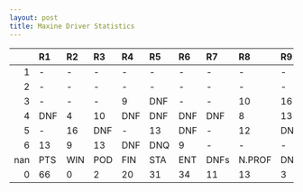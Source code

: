 ```yaml
---
layout: post 
title: Maxine Driver Statistics
--- 
```


|     | R1   | R2   | R3   | R4   | R5   | R6   | R7   | R8     | R9   | R10   | R11   | R12   | Points   | Pos   |
|----:|:-----|:-----|:-----|:-----|:-----|:-----|:-----|:-------|:-----|:------|:------|:------|:---------|:------|
|   1 | -    | -    | -    | -    | -    | -    | -    | -      | -    | -     | -     | -     | nan      | nan   |
|   2 | -    | -    | -    | -    | -    | -    | -    | -      | -    | -     | -     | -     | 74.0     | 6.0   |
|   3 | -    | -    | -    | 9    | DNF  | -    | -    | 10     | 16   | 3     | 16    | 15    | 34.0     | 11.0  |
|   4 | DNF  | 4    | 10   | DNF  | DNF  | DNF  | DNF  | 8      | 13   | DNQ   | DNQ   | DNF   | 67.0     | 7.0   |
|   5 | -    | 16   | DNF  | -    | 13   | DNF  | -    | 12     | DNF  | 6     | 2     | 6     | 53.0     | 11.0  |
|   6 | 13   | 9    | 13   | DNF  | DNQ  | 9    | -    | -      | -    | nan   | nan   | nan   | 39.0     | 9.0   |
| nan | PTS  | WIN  | POD  | FIN  | STA  | ENT  | DNFs | N.PROF | DNQ  | %FIN  | PPR   | BST   | CHA      | RNK   |
|   0 | 66   | 0    | 2    | 20   | 31   | 34   | 11   | 13     | 3    | 64.52 | 1.94  | 2     | 0.0      | 21.0  |
